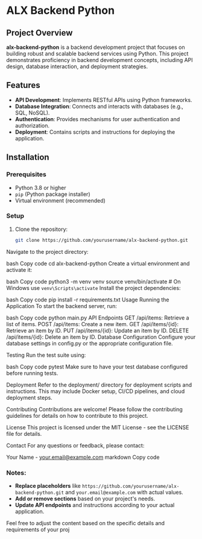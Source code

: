 # ALX Backend Python

## Project Overview

**alx-backend-python** is a backend development project that focuses on building robust and scalable backend services using Python. This project demonstrates proficiency in backend development concepts, including API design, database interaction, and deployment strategies.

## Features

- **API Development**: Implements RESTful APIs using Python frameworks.
- **Database Integration**: Connects and interacts with databases (e.g., SQL, NoSQL).
- **Authentication**: Provides mechanisms for user authentication and authorization.
- **Deployment**: Contains scripts and instructions for deploying the application.

## Installation

### Prerequisites

- Python 3.8 or higher
- `pip` (Python package installer)
- Virtual environment (recommended)

### Setup

1. Clone the repository:

   ```bash
   git clone https://github.com/yourusername/alx-backend-python.git
Navigate to the project directory:

bash
Copy code
cd alx-backend-python
Create a virtual environment and activate it:

bash
Copy code
python3 -m venv venv
source venv/bin/activate  # On Windows use `venv\Scripts\activate`
Install the project dependencies:

bash
Copy code
pip install -r requirements.txt
Usage
Running the Application
To start the backend server, run:

bash
Copy code
python main.py
API Endpoints
GET /api/items: Retrieve a list of items.
POST /api/items: Create a new item.
GET /api/items/{id}: Retrieve an item by ID.
PUT /api/items/{id}: Update an item by ID.
DELETE /api/items/{id}: Delete an item by ID.
Database Configuration
Configure your database settings in config.py or the appropriate configuration file.

Testing
Run the test suite using:

bash
Copy code
pytest
Make sure to have your test database configured before running tests.

Deployment
Refer to the deployment/ directory for deployment scripts and instructions. This may include Docker setup, CI/CD pipelines, and cloud deployment steps.

Contributing
Contributions are welcome! Please follow the contributing guidelines for details on how to contribute to this project.

License
This project is licensed under the MIT License - see the LICENSE file for details.

Contact
For any questions or feedback, please contact:

Your Name - your.email@example.com
markdown
Copy code

### Notes:
- **Replace placeholders** like `https://github.com/yourusername/alx-backend-python.git` and `your.email@example.com` with actual values.
- **Add or remove sections** based on your project's needs.
- **Update API endpoints** and instructions according to your actual application.

Feel free to adjust the content based on the specific details and requirements of your proj

